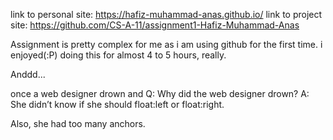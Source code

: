 link to personal site: https://hafiz-muhammad-anas.github.io/
link to project site: https://github.com/CS-A-11/assignment1-Hafiz-Muhammad-Anas

Assignment is pretty complex for me as i am using github for the first time.
i enjoyed(:P) doing this for almost 4 to 5 hours, really.

Anddd...

once a web designer drown and 
Q: Why did the web designer drown?
A: She didn’t know if she should float:left or float:right.

Also, she had too many anchors.
